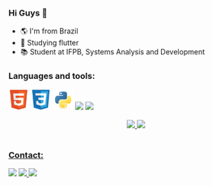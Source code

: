 ### Hi Guys 👋
- 🌎 I'm from Brazil 
- 🌱 Studying flutter
- 📚 Student at IFPB, Systems Analysis and Development 

### Languages and tools:
  
  <div>
    <img height="40" alt="kia-HTML" height="30" width="40" src="https://raw.githubusercontent.com/devicons/devicon/master/icons/html5/html5-original.svg">
    <img height="40"alt="kia-CSS" height="30" width="40" src="https://raw.githubusercontent.com/devicons/devicon/master/icons/css3/css3-original.svg">
    <img height="40" alt="kia-Python" height="30" width="40" src="https://raw.githubusercontent.com/devicons/devicon/master/icons/python/python-original.svg">
    <img height= "40" left = "35" src= "https://download.logo.wine/logo/MySQL/MySQL-Logo.wine.png">
    <img height= "40"src= "https://camo.githubusercontent.com/20ffa1c9a31e2c991c8b52b0cb7be938de51db4b7a9299658fef28efb0cc845a/68747470733a2f2f63646e2e6a7364656c6976722e6e65742f67682f64657669636f6e732f64657669636f6e2f69636f6e732f6a6176612f6a6176612d6f726967696e616c2e737667">
  </div>
   <br>
<div align="center">
<a href="https://github.com/EzequiasSoares1">
  <img height="160em" src="https://github-readme-stats-eight-theta.vercel.app/api?username=EzequiasSoares1&show_icons=true&theme=dark&include_all_commits=true&count_private=true"/>
  <img height="160em" src="https://github-readme-stats-eight-theta.vercel.app/api/top-langs/?username=EzequiasSoares1&layout=compact&langs_count=8&theme=dark"/>
</div>
  </br>

### Contact:

  
  <div>
  <a href = "mailto:ezequiasoliver2017@gmail.com"><img src="https://img.shields.io/badge/-Gmail-%23333?style=for-the-badge&logo=gmail&logoColor=white" target="_blank"></a>
 <a href="https://www.linkedin.com/in/ezequias-soares-2a4904216/" target="_blank">
    <img src="https://img.shields.io/badge/-Linkedin-6610F2?style=for-the-badge&logo=Linkedin&logoColor=FFFFFF&link"/>
  </a>
  <a href="https://www.instagram.com/ezequias_soares01/"target="_blank"><img 
  src="https://img.shields.io/badge/-Instagram-%23E4405F?style=for-the-badge&logo=instagram&logoColor=white"target="_blank"></a>
</div>
  
  
